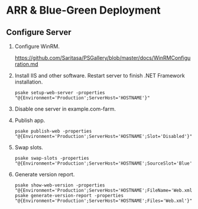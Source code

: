 ARR & Blue-Green Deployment
===========================

Configure Server
----------------

1. Configure WinRM.

    https://github.com/Saritasa/PSGallery/blob/master/docs/WinRMConfiguration.md

2. Install IIS and other software. Restart server to finish .NET Framework installation.

    ```
    psake setup-web-server -properties "@{Environment='Production';ServerHost='HOSTNAME'}"
    ```

3. Disable one server in example.com-farm.

4. Publish app.

    ```
    psake publish-web -properties "@{Environment='Production';ServerHost='HOSTNAME';Slot='Disabled'}"
    ```

5. Swap slots.

    ```
    psake swap-slots -properties "@{Environment='Production';ServerHost='HOSTNAME';SourceSlot='Blue';DestinationSlot='Green'}"
    ```

6. Generate version report.

    ```
    psake show-web-version -properties "@{Environment='Production';ServerHost='HOSTNAME';FileName='Web.xml'}"
    psake generate-version-report -properties "@{Environment='Production';ServerHost='HOSTNAME';Files='Web.xml'}"
    ```

